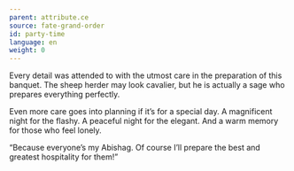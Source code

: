 ```yaml
---
parent: attribute.ce
source: fate-grand-order
id: party-time
language: en
weight: 0
---
```


Every detail was attended to with the utmost care in the preparation of this banquet.
The sheep herder may look cavalier, but he is actually a sage who prepares everything perfectly.

Even more care goes into planning if it’s for a special day.
A magnificent night for the flashy.
A peaceful night for the elegant.
And a warm memory for those who feel lonely.

“Because everyone’s my Abishag. Of course I’ll prepare the best and greatest hospitality for them!”
